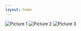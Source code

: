 ```yaml
---
layout: home
---
```


![Picture 1](./picture1.jpg)
![Picture 2](path/to/picture2.jpg)
![Picture 3](path/to/picture3.jpg)
